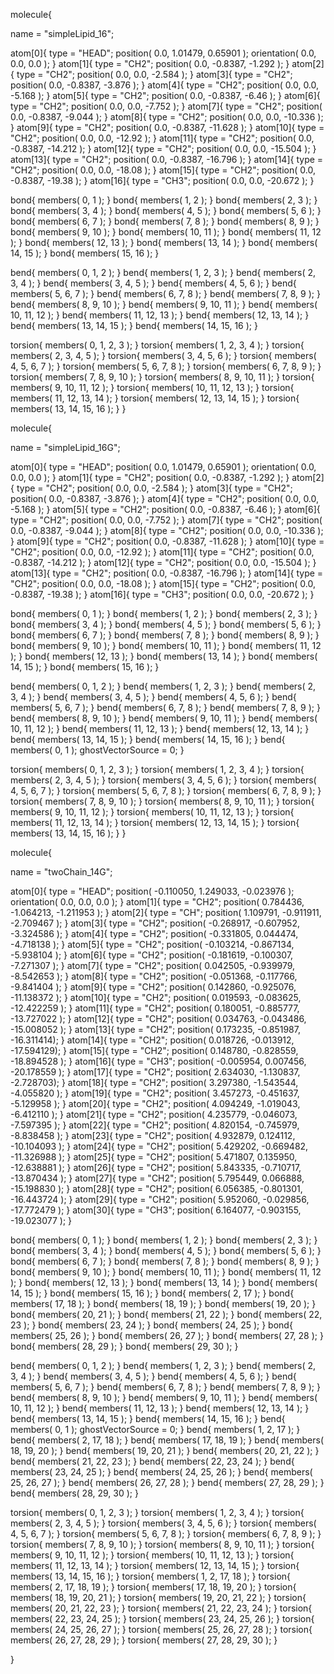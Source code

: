 molecule{
  
  name = "simpleLipid_16";
  

  atom[0]{
    type = "HEAD";
    position( 0.0, 1.01479, 0.65901 );
    orientation( 0.0, 0.0, 0.0 );
  }
  atom[1]{
    type = "CH2";
    position( 0.0, -0.8387, -1.292 );
  }
  atom[2]{
    type = "CH2";
    position( 0.0, 0.0, -2.584 );
  }
  atom[3]{
    type = "CH2";
    position( 0.0, -0.8387, -3.876 );
  }
  atom[4]{
    type = "CH2";
    position( 0.0, 0.0, -5.168 );
  }
  atom[5]{
    type = "CH2";
    position( 0.0, -0.8387, -6.46 );
  }
  atom[6]{
    type = "CH2";
    position( 0.0, 0.0, -7.752 );
  }
  atom[7]{
    type = "CH2";
    position( 0.0, -0.8387, -9.044 );
  }
  atom[8]{
    type = "CH2";
    position( 0.0, 0.0, -10.336 );
  }
  atom[9]{
    type = "CH2";
    position( 0.0, -0.8387, -11.628 );
  }
  atom[10]{
    type = "CH2";
    position( 0.0, 0.0, -12.92 );
  }
  atom[11]{
    type = "CH2";
    position( 0.0, -0.8387, -14.212 );
  }
  atom[12]{
    type = "CH2";
    position( 0.0, 0.0, -15.504 );
  }
  atom[13]{
    type = "CH2";
    position( 0.0, -0.8387, -16.796 );
  }
  atom[14]{
    type = "CH2";
    position( 0.0, 0.0, -18.08 );
  }
  atom[15]{
    type = "CH2";
    position( 0.0, -0.8387, -19.38 );
  }
  atom[16]{
    type = "CH3";
    position( 0.0, 0.0, -20.672 );
  }

  

  bond{
    members( 0, 1 );
  }
  bond{
    members( 1, 2 );
  }
  bond{
    members( 2, 3 );
  }
  bond{
    members( 3, 4 );
  }
  bond{
    members( 4, 5 );
  }
  bond{
    members( 5, 6 );
  }
  bond{
    members( 6, 7 );
  }
  bond{
    members( 7, 8 );
  }
  bond{
    members( 8, 9 );
  }
  bond{
    members( 9, 10 );
  }
  bond{
    members( 10, 11 );
  }
  bond{
    members( 11, 12 );
  }
  bond{
    members( 12, 13 );
  }
  bond{
    members( 13, 14 );
  }
  bond{
    members( 14, 15 );
  }
  bond{
    members( 15, 16 );
  }

  

  bend{
    members( 0, 1, 2 );
  }
  bend{
    members( 1, 2, 3 );
  }
  bend{
    members( 2, 3, 4 );
  }
  bend{
    members( 3, 4, 5 );
  }
  bend{
    members( 4, 5, 6 );
  }
  bend{
    members( 5, 6, 7 );
  }
  bend{
    members( 6, 7, 8 );
  }
  bend{
    members( 7, 8, 9 );
  }
  bend{
    members( 8, 9, 10 );
  }
  bend{
    members( 9, 10, 11 );
  }
  bend{
    members( 10, 11, 12 );
  }
  bend{
    members( 11, 12, 13 );
  }
  bend{
    members( 12, 13, 14 );
  }
  bend{
    members( 13, 14, 15 );
  }
  bend{
    members( 14, 15, 16 );
  }

  

  torsion{
    members( 0, 1, 2, 3 );
  }
  torsion{
    members( 1, 2, 3, 4 );
  }
  torsion{
    members( 2, 3, 4, 5 );
  }
  torsion{
    members( 3, 4, 5, 6 );
  }
  torsion{
    members( 4, 5, 6, 7 );
  }
  torsion{
    members( 5, 6, 7, 8 );
  }
  torsion{
    members( 6, 7, 8, 9 );
  }
  torsion{
    members( 7, 8, 9, 10 );
  }
  torsion{
    members( 8, 9, 10, 11 );
  }
  torsion{
    members( 9, 10, 11, 12 );
  }
  torsion{
    members( 10, 11, 12, 13 );
  }
  torsion{
    members( 11, 12, 13, 14 );
  }
  torsion{
    members( 12, 13, 14, 15 );
  }
  torsion{
    members( 13, 14, 15, 16 );
  }
}

molecule{
  
  name = "simpleLipid_16G";
  

  atom[0]{
    type = "HEAD";
    position( 0.0, 1.01479, 0.65901 );
    orientation( 0.0, 0.0, 0.0 );
  }
  atom[1]{
    type = "CH2";
    position( 0.0, -0.8387, -1.292 );
  }
  atom[2]{
    type = "CH2";
    position( 0.0, 0.0, -2.584 );
  }
  atom[3]{
    type = "CH2";
    position( 0.0, -0.8387, -3.876 );
  }
  atom[4]{
    type = "CH2";
    position( 0.0, 0.0, -5.168 );
  }
  atom[5]{
    type = "CH2";
    position( 0.0, -0.8387, -6.46 );
  }
  atom[6]{
    type = "CH2";
    position( 0.0, 0.0, -7.752 );
  }
  atom[7]{
    type = "CH2";
    position( 0.0, -0.8387, -9.044 );
  }
  atom[8]{
    type = "CH2";
    position( 0.0, 0.0, -10.336 );
  }
  atom[9]{
    type = "CH2";
    position( 0.0, -0.8387, -11.628 );
  }
  atom[10]{
    type = "CH2";
    position( 0.0, 0.0, -12.92 );
  }
  atom[11]{
    type = "CH2";
    position( 0.0, -0.8387, -14.212 );
  }
  atom[12]{
    type = "CH2";
    position( 0.0, 0.0, -15.504 );
  }
  atom[13]{
    type = "CH2";
    position( 0.0, -0.8387, -16.796 );
  }
  atom[14]{
    type = "CH2";
    position( 0.0, 0.0, -18.08 );
  }
  atom[15]{
    type = "CH2";
    position( 0.0, -0.8387, -19.38 );
  }
  atom[16]{
    type = "CH3";
    position( 0.0, 0.0, -20.672 );
  }

  

  bond{
    members( 0, 1 );
  }
  bond{
    members( 1, 2 );
  }
  bond{
    members( 2, 3 );
  }
  bond{
    members( 3, 4 );
  }
  bond{
    members( 4, 5 );
  }
  bond{
    members( 5, 6 );
  }
  bond{
    members( 6, 7 );
  }
  bond{
    members( 7, 8 );
  }
  bond{
    members( 8, 9 );
  }
  bond{
    members( 9, 10 );
  }
  bond{
    members( 10, 11 );
  }
  bond{
    members( 11, 12 );
  }
  bond{
    members( 12, 13 );
  }
  bond{
    members( 13, 14 );
  }
  bond{
    members( 14, 15 );
  }
  bond{
    members( 15, 16 );
  }

  

  bend{
    members( 0, 1, 2 );
  }
  bend{
    members( 1, 2, 3 );
  }
  bend{
    members( 2, 3, 4 );
  }
  bend{
    members( 3, 4, 5 );
  }
  bend{
    members( 4, 5, 6 );
  }
  bend{
    members( 5, 6, 7 );
  }
  bend{
    members( 6, 7, 8 );
  }
  bend{
    members( 7, 8, 9 );
  }
  bend{
    members( 8, 9, 10 );
  }
  bend{
    members( 9, 10, 11 );
  }
  bend{
    members( 10, 11, 12 );
  }
  bend{
    members( 11, 12, 13 );
  }
  bend{
    members( 12, 13, 14 );
  }
  bend{
    members( 13, 14, 15 );
  }
  bend{
    members( 14, 15, 16 );
  }
  bend{
    members( 0, 1 );
    ghostVectorSource = 0;
  }


  

  torsion{
    members( 0, 1, 2, 3 );
  }
  torsion{
    members( 1, 2, 3, 4 );
  }
  torsion{
    members( 2, 3, 4, 5 );
  }
  torsion{
    members( 3, 4, 5, 6 );
  }
  torsion{
    members( 4, 5, 6, 7 );
  }
  torsion{
    members( 5, 6, 7, 8 );
  }
  torsion{
    members( 6, 7, 8, 9 );
  }
  torsion{
    members( 7, 8, 9, 10 );
  }
  torsion{
    members( 8, 9, 10, 11 );
  }
  torsion{
    members( 9, 10, 11, 12 );
  }
  torsion{
    members( 10, 11, 12, 13 );
  }
  torsion{
    members( 11, 12, 13, 14 );
  }
  torsion{
    members( 12, 13, 14, 15 );
  }
  torsion{
    members( 13, 14, 15, 16 );
  }
}

molecule{
  
  name = "twoChain_14G";
  

  atom[0]{
    type = "HEAD";
    position( -0.110050, 1.249033, -0.023976 );
    orientation( 0.0, 0.0, 0.0 );
  }
  atom[1]{
    type = "CH2";
    position( 0.784436, -1.064213, -1.211953 );
  }
  atom[2]{
    type = "CH";
    position( 1.109791, -0.911911, -2.709467 );
  }
  atom[3]{
    type = "CH2";
    position( -0.268917, -0.607952, -3.324586 );
  }
  atom[4]{
    type = "CH2";
    position( -0.331805, 0.044474, -4.718138 );
  }
  atom[5]{
    type = "CH2";
    position( -0.103214, -0.867134, -5.938104 );
  }
  atom[6]{
    type = "CH2";
    position( -0.181619, -0.100307, -7.271307 );
  }
  atom[7]{
    type = "CH2";
    position( 0.042505, -0.939979, -8.542653 );
  }
  atom[8]{
    type = "CH2";
    position( -0.051368, -0.117766, -9.841404 );
  }
  atom[9]{
    type = "CH2";
    position( 0.142860, -0.925076, -11.138372 );
  }
  atom[10]{
    type = "CH2";
    position( 0.019593, -0.083625, -12.422259 );
  }
  atom[11]{
    type = "CH2";
    position( 0.180051, -0.885777, -13.727022 );
  }
  atom[12]{
    type = "CH2";
    position( 0.034763, -0.043486, -15.008052 );
  }
  atom[13]{
    type = "CH2";
    position( 0.173235, -0.851987, -16.311414);
  }
  atom[14]{
    type = "CH2";
    position( 0.018726, -0.013912, -17.594129);
  }
  atom[15]{
    type = "CH2";
    position( 0.148780, -0.828559, -18.894528 );
  }
  atom[16]{
    type = "CH3";
    position( -0.005954, 0.007456, -20.178559 );
  }
  atom[17]{
    type = "CH2";
    position( 2.634030, -1.130837, -2.728703);
  }
  atom[18]{
    type = "CH2";
    position( 3.297380, -1.543544, -4.055820 );
  }
  atom[19]{
    type = "CH2";
    position( 3.457273, -0.451637, -5.129958 );
  }
  atom[20]{
    type = "CH2";
    position( 4.094249, -1.019043, -6.412110 );
  }
  atom[21]{
    type = "CH2";
    position( 4.235779, -0.046073, -7.597395 );
  }
  atom[22]{
    type = "CH2";
    position( 4.820154, -0.745979, -8.838458 );
  }
  atom[23]{
    type = "CH2";
    position( 4.932879, 0.124112, -10.104093 );
  }
  atom[24]{
    type = "CH2";
    position( 5.429202, -0.669482, -11.326988 );
  }
  atom[25]{
    type = "CH2";
    position( 5.471807, 0.135950, -12.638881 );
  }
  atom[26]{
    type = "CH2";
    position( 5.843335, -0.710717, -13.870434 );
  }
  atom[27]{
    type = "CH2";
    position( 5.795449, 0.066888, -15.198830 );
  }
  atom[28]{
    type = "CH2";
    position( 6.056385, -0.801301, -16.443724 );
  }
  atom[29]{
    type = "CH2";
    position( 5.952060, -0.029856, -17.772479 );
  }
  atom[30]{
    type = "CH3";
    position( 6.164077, -0.903155, -19.023077 );
  }

  

  bond{
    members( 0, 1 );
  }
  bond{
    members( 1, 2 );
  }
  bond{
    members( 2, 3 );
  }
  bond{
    members( 3, 4 );
  }
  bond{
    members( 4, 5 );
  }
  bond{
    members( 5, 6 );
  }
  bond{
    members( 6, 7 );
  }
  bond{
    members( 7, 8 );
  }
  bond{
    members( 8, 9 );
  }
  bond{
    members( 9, 10 );
  }
  bond{
    members( 10, 11 );
  }
  bond{
    members( 11, 12 );
  }
  bond{
    members( 12, 13 );
  }
  bond{
    members( 13, 14 );
  }
  bond{
    members( 14, 15 );
  }
  bond{
    members( 15, 16 );
  }
  bond{
    members( 2, 17 );
  }
  bond{
    members( 17, 18 );
  }
  bond{
    members( 18, 19 );
  }
  bond{
    members( 19, 20 );
  }
  bond{
    members( 20, 21 );
  }
  bond{
    members( 21, 22 );
  }
  bond{
    members( 22, 23 );
  }
  bond{
    members( 23, 24 );
  }
  bond{
    members( 24, 25 );
  }
  bond{
    members( 25, 26 );
  }
  bond{
    members( 26, 27 );
  }
  bond{
    members( 27, 28 );
  }
  bond{
    members( 28, 29 );
  }
  bond{
    members( 29, 30 );
  }

  

  bend{
    members( 0, 1, 2 );
  }
  bend{
    members( 1, 2, 3 );
  }
  bend{
    members( 2, 3, 4 );
  }
  bend{
    members( 3, 4, 5 );
  }
  bend{
    members( 4, 5, 6 );
  }
  bend{
    members( 5, 6, 7 );
  }
  bend{
    members( 6, 7, 8 );
  }
  bend{
    members( 7, 8, 9 );
  }
  bend{
    members( 8, 9, 10 );
  }
  bend{
    members( 9, 10, 11 );
  }
  bend{
    members( 10, 11, 12 );
  }
  bend{
    members( 11, 12, 13 );
  }
  bend{
    members( 12, 13, 14 );
  }
  bend{
    members( 13, 14, 15 );
  }
  bend{
    members( 14, 15, 16 );
  }
  bend{
    members( 0, 1 );
    ghostVectorSource = 0;
  }
  bend{
    members( 1, 2, 17 );
  }
  bend{
    members( 2, 17, 18 );
  }
  bend{
    members( 17, 18, 19 );
  }
  bend{
    members( 18, 19, 20 );
  }
  bend{
    members( 19, 20, 21 );
  }
  bend{
    members( 20, 21, 22 );
  }
  bend{
    members( 21, 22, 23 );
  }
  bend{
    members( 22, 23, 24 );
  }
  bend{
    members( 23, 24, 25 );
  }
  bend{
    members( 24, 25, 26 );
  }
  bend{
    members( 25, 26, 27 );
  }
  bend{
    members( 26, 27, 28 );
  }
  bend{
    members( 27, 28, 29 );
  }
  bend{
    members( 28, 29, 30 );
  }




  

  torsion{
    members( 0, 1, 2, 3 );
  }
  torsion{
    members( 1, 2, 3, 4 );
  }
  torsion{
    members( 2, 3, 4, 5 );
  }
  torsion{
    members( 3, 4, 5, 6 );
  }
  torsion{
    members( 4, 5, 6, 7 );
  }
  torsion{
    members( 5, 6, 7, 8 );
  }
  torsion{
    members( 6, 7, 8, 9 );
  }
  torsion{
    members( 7, 8, 9, 10 );
  }
  torsion{
    members( 8, 9, 10, 11 );
  }
  torsion{
    members( 9, 10, 11, 12 );
  }
  torsion{
    members( 10, 11, 12, 13 );
  }
  torsion{
    members( 11, 12, 13, 14 );
  }
  torsion{
    members( 12, 13, 14, 15 );
  }
  torsion{
    members( 13, 14, 15, 16 );
  }
  torsion{
    members( 1, 2, 17, 18 );
  }
  torsion{
    members( 2, 17, 18, 19 );
  }
  torsion{
    members( 17, 18, 19, 20 );
  }
  torsion{
    members( 18, 19, 20, 21 );
  }
  torsion{
    members( 19, 20, 21, 22 );
  }
  torsion{
    members( 20, 21, 22, 23 );
  }
  torsion{
    members( 21, 22, 23, 24 );
  }
  torsion{
    members( 22, 23, 24, 25 );
  }
  torsion{
    members( 23, 24, 25, 26 );
  }
  torsion{
    members( 24, 25, 26, 27 );
  }
  torsion{
    members( 25, 26, 27, 28 );
  }
  torsion{
    members( 26, 27, 28, 29 );
  }
  torsion{
    members( 27, 28, 29, 30 );
  }

}
